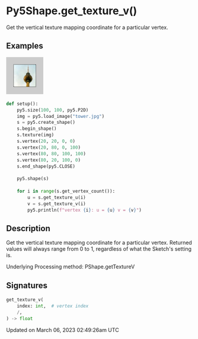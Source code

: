 # Py5Shape.get_texture_v()

Get the vertical texture mapping coordinate for a particular vertex.

## Examples

<div class="example-table">

<div class="example-row"><div class="example-cell-image">

![example picture for get_texture_v()](/images/reference/Py5Shape_get_texture_v_0.png)

</div><div class="example-cell-code">

```python
def setup():
    py5.size(100, 100, py5.P2D)
    img = py5.load_image("tower.jpg")
    s = py5.create_shape()
    s.begin_shape()
    s.texture(img)
    s.vertex(20, 20, 0, 0)
    s.vertex(20, 80, 0, 100)
    s.vertex(80, 80, 100, 100)
    s.vertex(80, 20, 100, 0)
    s.end_shape(py5.CLOSE)

    py5.shape(s)

    for i in range(s.get_vertex_count()):
        u = s.get_texture_u(i)
        v = s.get_texture_v(i)
        py5.println(f"vertex {i}: u = {u} v = {v}")
```

</div></div>

</div>

## Description

Get the vertical texture mapping coordinate for a particular vertex. Returned values will always range from 0 to 1, regardless of what the Sketch's [](sketch_texture_mode) setting is.

Underlying Processing method: PShape.getTextureV

## Signatures

```python
get_texture_v(
    index: int,  # vertex index
    /,
) -> float
```

Updated on March 06, 2023 02:49:26am UTC
